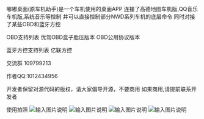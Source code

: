 嘟嘟桌面(原车机助手)是一个车机使用的桌面APP
连接了高德地图车机版,QQ音乐车机版,系统音乐等控制
并可以直接控制部分NWD系列车机的底层命令
同时对接了某些OBD和蓝牙方控


OBD支持列表
优驾OBD盒子胎压版本
OBD公用协议版本

蓝牙方控支持列表
亿联方控

交流群
109799213

作者QQ:1012434956

开发者保留对源代码的版权，请大家倡导开源，不要商用
如果商用,请提前联系开发者

使用拍照
![输入图片说明](https://gitee.com/uploads/images/2019/0425/210935_d65468b9_302682.jpeg "2.jpg")
![输入图片说明](https://gitee.com/uploads/images/2019/0425/210946_69f5eced_302682.jpeg "4.jpg")
![输入图片说明](https://gitee.com/uploads/images/2019/0425/210955_f1b1b618_302682.jpeg "1.jpg")
![输入图片说明](https://gitee.com/uploads/images/2019/0425/211004_7ae54b7f_302682.jpeg "3.jpg")